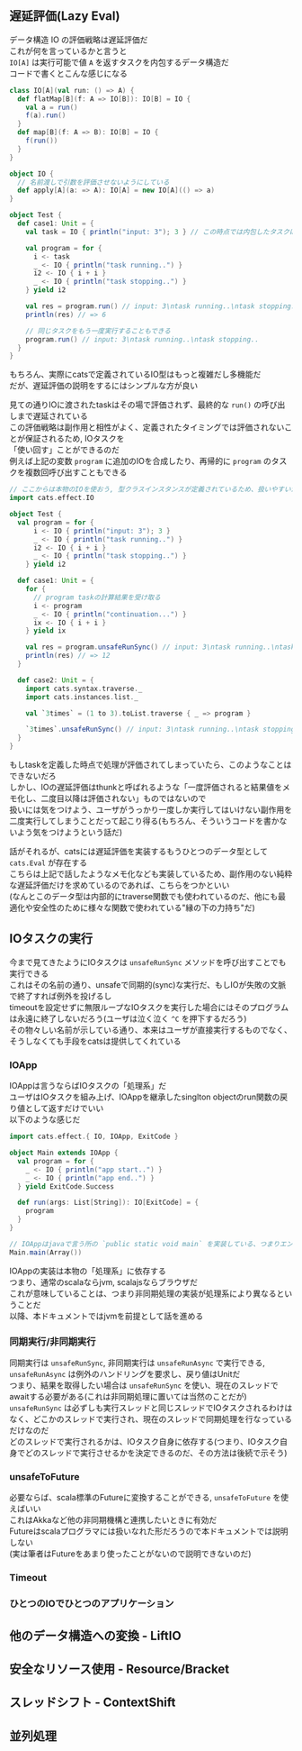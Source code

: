 ## 遅延評価(Lazy Eval)
データ構造 IO の評価戦略は遅延評価だ  
これが何を言っているかと言うと  
`IO[A]` は実行可能で値 `A` を返すタスクを内包するデータ構造だ  
コードで書くとこんな感じになる  

```scala
class IO[A](val run: () => A) {
  def flatMap[B](f: A => IO[B]): IO[B] = IO {
    val a = run()
    f(a).run()
  }
  def map[B](f: A => B): IO[B] = IO {
    f(run())
  }
}

object IO {
  // 名前渡しで引数を評価させないようにしている
  def apply[A](a: => A): IO[A] = new IO[A](() => a)
}

object Test {
  def case1: Unit = {
    val task = IO { println("input: 3"); 3 } // この時点では内包したタスクは実行されない

    val program = for {
      i <- task
      _ <- IO { println("task running..") }
      i2 <- IO { i + i }
      _ <- IO { println("task stopping..") }
    } yield i2

    val res = program.run() // input: 3\ntask running..\ntask stopping..
    println(res) // => 6

    // 同じタスクをもう一度実行することもできる
    program.run() // input: 3\ntask running..\ntask stopping..
  }
}
```

もちろん、実際にcatsで定義されているIO型はもっと複雑だし多機能だ  
だが、遅延評価の説明をするにはシンプルな方が良い  

見ての通りIOに渡されたtaskはその場で評価されず、最終的な `run()` の呼び出しまで遅延されている  
この評価戦略は副作用と相性がよく、定義されたタイミングでは評価されないことが保証されるため, IOタスクを  
「使い回す」ことができるのだ  
例えば上記の変数 `program` に追加のIOを合成したり、再帰的に `program` のタスクを複数回呼び出すこともできる  

```scala
// ここからは本物のIOを使おう, 型クラスインスタンスが定義されているため、扱いやすいからだ
import cats.effect.IO

object Test {
  val program = for {
      i <- IO { println("input: 3"); 3 }
      _ <- IO { println("task running..") }
      i2 <- IO { i + i }
      _ <- IO { println("task stopping..") }
    } yield i2

  def case1: Unit = {
    for {
      // program taskの計算結果を受け取る
      i <- program
      _ <- IO { println("continuation...") }
      ix <- IO { i + i }
    } yield ix

    val res = program.unsafeRunSync() // input: 3\ntask running..\ntask stopping..\ncontinuation...
    println(res) // => 12
  }

  def case2: Unit = {
    import cats.syntax.traverse._
    import cats.instances.list._

    val `3times` = (1 to 3).toList.traverse { _ => program }

    `3times`.unsafeRunSync() // input: 3\ntask running..\ntask stopping..\ninput: 3\ntask running..\ntask stopping..\ninput: 3\ntask running..\ntask stopping..
  }
}
```

もしtaskを定義した時点で処理が評価されてしまっていたら、このようなことはできないだろ  
しかし、IOの遅延評価はthunkと呼ばれるような「一度評価されると結果値をメモ化し、二度目以降は評価されない」ものではないので  
扱いには気をつけよう、ユーザがうっかり一度しか実行してはいけない副作用を二度実行してしまうことだって起こり得る(もちろん、そういうコードを書かないよう気をつけようという話だ)  

話がそれるが、catsには遅延評価を実装するもうひとつのデータ型として `cats.Eval` が存在する  
こちらは上記で話したようなメモ化なども実装しているため、副作用のない純粋な遅延評価だけを求めているのであれば、こちらをつかといい  
(なんとこのデータ型は内部的にtraverse関数でも使われているのだ、他にも最適化や安全性のために様々な関数で使われている"縁の下の力持ち"だ)

## IOタスクの実行
今まで見てきたようにIOタスクは `unsafeRunSync` メソッドを呼び出すことでも実行できる  
これはその名前の通り、unsafeで同期的(sync)な実行だ、もしIOが失敗の文脈で終了すれば例外を投げるし  
timeoutを設定せずに無限ループなIOタスクを実行した場合にはそのプログラムは永遠に終了しないだろう(ユーザは泣く泣く `^C` を押下するだろう)  
その物々しい名前が示している通り、本来はユーザが直接実行するものでなく、そうしなくても手段をcatsは提供してくれている  

### IOApp
IOAppは言うならばIOタスクの「処理系」だ  
ユーザはIOタスクを組み上げ、IOAppを継承したsinglton objectのrun関数の戻り値として返すだけでいい  
以下のような感じだ  

```scala
import cats.effect.{ IO, IOApp, ExitCode }

object Main extends IOApp {
  val program = for {
    _ <- IO { println("app start..") }
    _ <- IO { println("app end..") }
  } yield ExitCode.Success

  def run(args: List[String]): IO[ExitCode] = {
    program
  }
}

// IOAppはjavaで言う所の `public static void main` を実装している、つまりエントリポイントだ
Main.main(Array())
```

IOAppの実装は本物の「処理系」に依存する  
つまり、通常のscalaならjvm, scalajsならブラウザだ  
これが意味していることは、つまり非同期処理の実装が処理系により異なるということだ  
以降、本ドキュメントではjvmを前提として話を進める  

### 同期実行/非同期実行
同期実行は `unsafeRunSync`, 非同期実行は `unsafeRunAsync` で実行できる, `unsafeRunAsync` は例外のハンドリングを要求し、戻り値はUnitだ  
つまり、結果を取得したい場合は `unsafeRunSync` を使い、現在のスレッドでawaitする必要がある(これは非同期処理に置いては当然のことだが)  
`unsafeRunSync` は必ずしも実行スレッドと同じスレッドでIOタスクされるわけはなく、どこかのスレッドで実行され、現在のスレッドで同期処理を行なっているだけなのだ  
どのスレッドで実行されるかは、IOタスク自身に依存する(つまり、IOタスク自身でどのスレッドで実行させるかを決定できるのだ、その方法は後続で示そう)

### unsafeToFuture
必要ならば、scala標準のFutureに変換することができる, `unsafeToFuture` を使えばいい  
これはAkkaなど他の非同期機構と連携したいときに有効だ  
Futureはscalaプログラマには扱いなれた形だろうので本ドキュメントでは説明しない  
(実は筆者はFutureをあまり使ったことがないので説明できないのだ)  

### Timeout


### ひとつのIOでひとつのアプリケーション

## 他のデータ構造への変換 - LiftIO

## 安全なリソース使用 - Resource/Bracket

## スレッドシフト - ContextShift

## 並列処理
